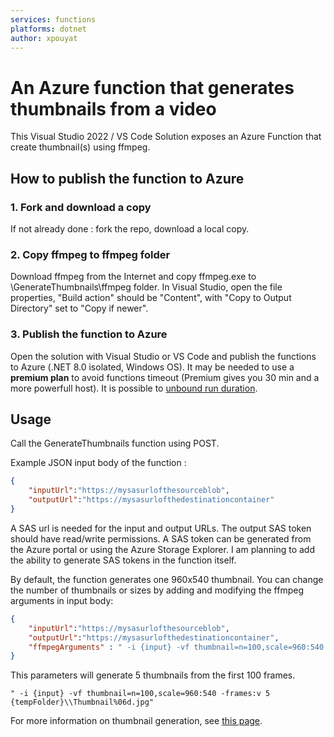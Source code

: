 ```yaml
---
services: functions
platforms: dotnet
author: xpouyat
---
```


# An Azure function that generates thumbnails from a video

This Visual Studio 2022 / VS Code Solution exposes an Azure Function that create thumbnail(s) using ffmpeg.

## How to publish the function to Azure

### 1. Fork and download a copy

If not already done : fork the repo, download a local copy.

### 2. Copy ffmpeg to ffmpeg folder

Download ffmpeg from the Internet and copy ffmpeg.exe to \GenerateThumbnails\ffmpeg folder.
In Visual Studio, open the file properties, "Build action" should be "Content", with "Copy to Output Directory" set to "Copy if newer".

### 3. Publish the function to Azure

Open the solution with Visual Studio or VS Code and publish the functions to Azure (.NET 8.0 isolated, Windows OS).
It may be needed to use a **premium plan** to avoid functions timeout (Premium gives you 30 min and a more powerfull host).
It is possible to [unbound run duration](https://docs.microsoft.com/en-us/azure/azure-functions/functions-premium-plan#longer-run-duration).

## Usage

Call the GenerateThumbnails function using POST.

Example JSON input body of the function :

```json
{
    "inputUrl":"https://mysasurlofthesourceblob",
    "outputUrl":"https://mysasurlofthedestinationcontainer"
}
```

A SAS url is needed for the input and output URLs. The output SAS token should have read/write permissions. A SAS token can be generated from the Azure portal or using the Azure Storage Explorer. I am planning to add the ability to generate SAS tokens in the function itself.

By default, the function generates one 960x540 thumbnail. You can change the number of thumbnails or sizes by adding and modifying the ffmpeg arguments in input body:

```json
{
    "inputUrl":"https://mysasurlofthesourceblob",
    "outputUrl":"https://mysasurlofthedestinationcontainer",
    "ffmpegArguments" : " -i {input} -vf thumbnail=n=100,scale=960:540 -frames:v 1 {tempFolder}\\Thumbnail%06d.jpg"
}
```

This parameters will generate 5 thumbnails from the first 100 frames.

```
" -i {input} -vf thumbnail=n=100,scale=960:540 -frames:v 5 {tempFolder}\\Thumbnail%06d.jpg"
```

For more information on thumbnail generation, see [this page](https://trac.ffmpeg.org/wiki/Create%20a%20thumbnail%20image%20every%20X%20seconds%20of%20the%20video).
